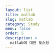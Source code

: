 ```yaml
---
layout: list
title: matlab
slug: matlab
category: Study
menu: false
order: 5
description: >
  matlab에 대한 포스팅
---
```

